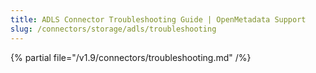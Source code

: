 ```yaml
---
title: ADLS Connector Troubleshooting Guide | OpenMetadata Support
slug: /connectors/storage/adls/troubleshooting
---
```


{% partial file="/v1.9/connectors/troubleshooting.md" /%}
